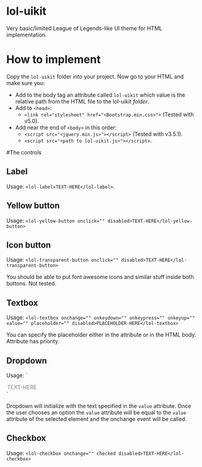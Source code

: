 # lol-uikit
Very basic/limited League of Legends-like UI theme for HTML implementation.

# How to implement
Copy the `lol-uikit` folder into your project. Now go to your HTML and make sure you:
* Add to the body tag an attribute called `lol-uikit` which value is the relative path from the HTML file to the lol-uikit *folder*.
* Add to `<head>`:
  *  `<link rel="stylesheet" href="<Bootstrap.min.css>">` (Tested with v5.0).
* Add near the end of `<body>` in this order:
  * `<script src="<jquery.min.js>"></script>` (Tested with v3.5.1).
  * `<script src="<path to lol-uikit.js>"></script>`.

#The controls

## Label
Usage: `<lol-label>TEXT-HERE</lol-label>`.

## Yellow button
Usage: `<lol-yellow-button onclick="" disabled>TEXT-HERE</lol-yellow-button>`

## Icon button
Usage: `<lol-transparent-button onclick="" disabled>TEXT-HERE</lol-transparent-button>`

You should be able to put font awesome icons and similar stuff inside both buttons. Not tested.

## Textbox
Usage: `<lol-textbox onchange="" onkeydown="" onkeypress="" onkeyup="" value="" placeholder="" disabled>PLACEHOLDER-HERE</lol-textbox>`

You can specify the placeholder either in the attribute or in the HTML body. Attribute has priority.

## Dropdown
Usage: 
`<lol-dropdown value="LITERAL-INITIAL-VALUE" onchange="" disabled>
  <option value="1" disabled>TEXT-HERE</option>
</lol-dropdown>`

Dropdown will initialize with the text specified in the `value` attribute. Once the user chooses an option the `value` attribute will be equal to the `value` attribute of the selected element and the onchange event will be called.

## Checkbox
Usage: `<lol-checkbox onchange="" checked disabled>TEXT-HERE</lol-checkbox>`
